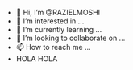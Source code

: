 - 👋 Hi, I’m @RAZIELMOSHI
- 👀 I’m interested in ...
- 🌱 I’m currently learning ...
- 💞️ I’m looking to collaborate on ...
- 📫 How to reach me ...
-  HOLA HOLA
<!---
RAZIELMOSHI/RAZIELMOSHI is a ✨ special ✨ repository because its `README.md` (this file) appears on your GitHub profile.
You can click the Preview link to take a look at your changes.
--->
